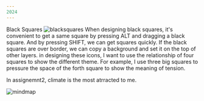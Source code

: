 ```yaml
---
2024 
---
```

Black Squares
![blacksquares](/w04s1/blacksquares.jpg)
When designing black squares, it's convenient to get a same square by pressing ALT and dragging a black square. And by pressing SHIFT, we can get squares quickly. If the black squares are over border, we can copy a background and set it on the top of other layers.
in designing these icons, I want to use the relationship of four squares to show the different theme. For example, I use three big squares to pressure the space of the forth square to show the meaning of tension.

In assignemnt2, climate is the most atrracted to me.

![mindmap](/w04-07/mindmap.jpg)
